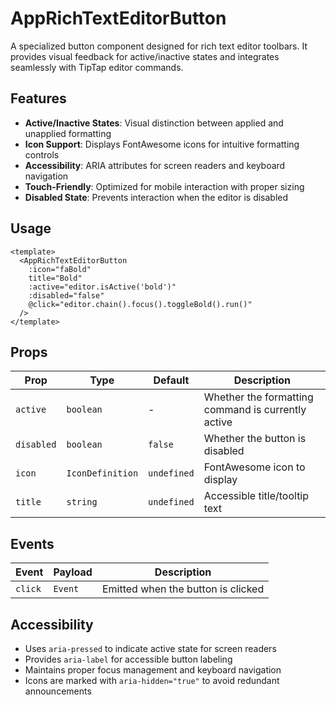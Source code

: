 # AppRichTextEditorButton

A specialized button component designed for rich text editor toolbars. It provides visual feedback for active/inactive states and integrates seamlessly with TipTap editor commands.

## Features

- **Active/Inactive States**: Visual distinction between applied and unapplied formatting
- **Icon Support**: Displays FontAwesome icons for intuitive formatting controls
- **Accessibility**: ARIA attributes for screen readers and keyboard navigation
- **Touch-Friendly**: Optimized for mobile interaction with proper sizing
- **Disabled State**: Prevents interaction when the editor is disabled

## Usage

```vue
<template>
  <AppRichTextEditorButton
    :icon="faBold"
    title="Bold"
    :active="editor.isActive('bold')"
    :disabled="false"
    @click="editor.chain().focus().toggleBold().run()"
  />
</template>
```

## Props

| Prop       | Type             | Default     | Description                                        |
| ---------- | ---------------- | ----------- | -------------------------------------------------- |
| `active`   | `boolean`        | -           | Whether the formatting command is currently active |
| `disabled` | `boolean`        | `false`     | Whether the button is disabled                     |
| `icon`     | `IconDefinition` | `undefined` | FontAwesome icon to display                        |
| `title`    | `string`         | `undefined` | Accessible title/tooltip text                      |

## Events

| Event   | Payload | Description                        |
| ------- | ------- | ---------------------------------- |
| `click` | `Event` | Emitted when the button is clicked |

## Accessibility

- Uses `aria-pressed` to indicate active state for screen readers
- Provides `aria-label` for accessible button labeling
- Maintains proper focus management and keyboard navigation
- Icons are marked with `aria-hidden="true"` to avoid redundant announcements
